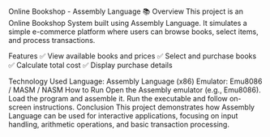 Online Bookshop - Assembly Language 📚
Overview
This project is an Online Bookshop System built using Assembly Language. It simulates a simple e-commerce platform where users can browse books, select items, and process transactions.

Features
✅ View available books and prices
✅ Select and purchase books
✅ Calculate total cost
✅ Display purchase details

Technology Used
Language: Assembly Language (x86)
Emulator: Emu8086 / MASM / NASM
How to Run
Open the Assembly emulator (e.g., Emu8086).
Load the program and assemble it.
Run the executable and follow on-screen instructions.
Conclusion
This project demonstrates how Assembly Language can be used for interactive applications, focusing on input handling, arithmetic operations, and basic transaction processing.
